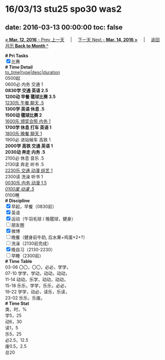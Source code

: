 # 16/03/13 stu25 spo30 was2

date: 2016-03-13 00:00:00
toc: false
---
[**< Mar. 12, 2016** - Prev 上一天](/lifelogs/2016/03/d12.html) &nbsp; &nbsp; | &nbsp; &nbsp; [下一天 Next - **Mar. 14, 2016 >**](/lifelogs/2016/03/d14.html) &nbsp; &nbsp; |  &nbsp; &nbsp; [返回月历 **Back to Month ^**](/lifelogs/2016/03/index.html)
<br/><div><b># Pri Tasks</b></div><div><input checked="true" type="checkbox"/>比赛</div><div><b># Time Detail</b></div><div><u>to_time|type|desc|duration</u></div><div>0500起</div><div>0600必 内务 交通 1</div><div><b>0830学 交通 英语 2.5</b></div><div><b>1200动 早餐 毽球比赛 3.5</b></div><div><u>1230乐 午餐 聊天 .5</u></div><div><b>1300学 英语 休息 .5</b></div><div><b>1500动 毽球比赛 2</b></div><div><u>1600乐 颁奖合照 内务 1</u></div><div><b>1700学 休息 打车 英语 1</b></div><div><u>1800乐 晚餐 聊天 1</u></div><div>1900必 进站候车 高铁 1</div><div><b>2000学 高铁 交通 英语 1</b></div><div><b>2030动 奔走 内务 .5</b></div><div>2100必 休息 音乐 .5</div><div>2130读 奔走 听书 .5</div><div><u>2230乐 交通 动漫 综艺 1</u></div><div>2300读 洗澡 听书 1</div><div><u>0030乐 内务 动漫 1.5</u></div><div><u><i>0100废 动漫 .5</i></u></div><div>0100睡</div><div><b># Discipline</b></div><div><input checked="true" type="checkbox"/>早起，早餐（0830前）</div><div><input checked="true" type="checkbox"/>英语</div><div><input checked="true" type="checkbox"/>运动（午羽毛球 / 晚毽球，健身）</div><div><input type="checkbox"/>朋友圈</div><div><input checked="true" type="checkbox"/>微博</div><div><input type="checkbox"/>晚餐（健身前牛奶, 后水果+鸡蛋*2+?）</div><div><input type="checkbox"/>洗澡（2130前完成）</div><div><input checked="true" type="checkbox"/>晚自习（2130-2230）</div><div><input type="checkbox"/>早睡（2300前）</div><div><b># Time Table</b></div><div>03-06 〇〇，〇〇，必必，学学，</div><div>07-10 学学，学动，动动，动动，</div><div>11-14 动动，乐学，动动，动动，</div><div>15-18 乐乐，学学，乐乐，必必，</div><div>19-22 学学，动必，读乐，乐读，</div><div>23-02 乐乐，乐废。</div><div><b># Time Stat</b></div><div>类，时，%</div><div>学5，25</div><div>动6，30</div><div>读1，5</div><div>乐5，25</div><div>必2.5，12.5</div><div>废0.5，2.5</div><div>总20</div>
